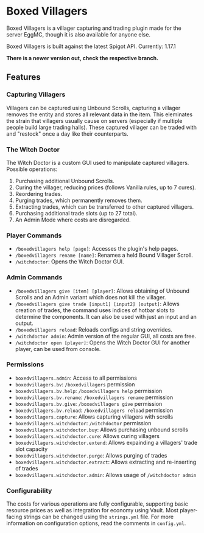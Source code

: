 # Boxed Villagers

Boxed Villagers is a villager capturing and trading plugin made for the server EggMC, though it is also available for anyone else.

Boxed Villagers is built against the latest Spigot API.
Currently: 1.17.1

**There is a newer version out, check the respective branch.**

## Features
### Capturing Villagers
Villagers can be captured using Unbound Scrolls, capturing a villager removes the entity and stores all relevant data in the item. This eleminates the strain that villagers usually cause on servers (especially if multiple people build large trading halls).
These captured villager can be traded with and "restock" once a day like their counterparts.

### The Witch Doctor
The Witch Doctor is a custom GUI used to manipulate captured villagers. Possible operations:
1. Purchasing additional Unbound Scrolls.
2. Curing the villager, reducing prices (follows Vanilla rules, up to 7 cures).
3. Reordering trades.
4. Purging trades, which permanently removes them.
5. Extracting trades, which can be transferred to other captured villagers.
6. Purchasing additional trade slots (up to 27 total).
7. An Admin Mode where costs are disregarded.

### Player Commands
- `/boxedvillagers help [page]`: Accesses the plugin's help pages.
- `/boxedvillagers rename [name]`: Renames a held Bound Villager Scroll.
- `/witchdoctor`: Opens the Witch Doctor GUI.

### Admin Commands
- `/boxedvillagers give [item] [player]`: Allows obtaining of Unbound Scrolls and an Admin variant which does not kill the villager.
- `/boxedvillagers give trade [input1] [input2] [output]`: Allows creation of trades, the command uses indices of hotbar slots to determine the components. It can also be used with just an input and an output.
- `/boxedvillagers reload`: Reloads configs and string overrides.
- `/witchdoctor admin`: Admin version of the regular GUI, all costs are free.
- `/witchdoctor open [player]`: Opens the Witch Doctor GUI for another player, can be used from console.

### Permissions
- `boxedvillagers.admin`: Access to all permissions
- `boxedvillagers.bv`: `/boxedvillagers` permission
- `boxedvillagers.bv.help`: `/boxedvillagers help` permission
- `boxedvillagers.bv.rename`: `/boxedvillagers rename` permission
- `boxedvillagers.bv.give`: `/boxedvillagers give` permission
- `boxedvillagers.bv.reload`: `/boxedvillagers reload` permission
- `boxedvillagers.capture`: Allows capturing villagers with scrolls
- `boxedvillagers.witchdoctor`: `/witchdoctor` permission
- `boxedvillagers.witchdoctor.buy`: Allows purchasing unbound scrolls
- `boxedvillagers.witchdoctor.cure`: Allows curing villagers
- `boxedvillagers.witchdoctor.extend`: Allows expainding a villagers' trade slot capacity
- `boxedvillagers.witchdoctor.purge`: Allows purging of trades
- `boxedvillagers.witchdoctor.extract`: Allows extracting and re-inserting of trades
- `boxedvillagers.witchdoctor.admin`: Allows usage of `/witchdoctor admin`

### Configurability
The costs for various operations are fully configurable, supporting basic resource prices as well as integration for economy using Vault. Most player-facing strings can be changed using the `strings.yml` file. For more information on configuration options, read the comments in `config.yml`.
